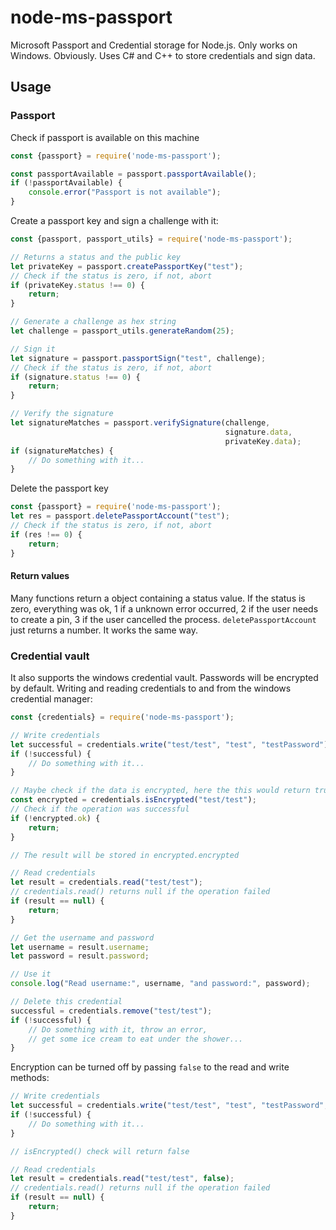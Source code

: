 # node-ms-passport

Microsoft Passport and Credential storage for Node.js. Only works on Windows. Obviously.
Uses C# and C++ to store credentials and sign data.

## Usage
### Passport

Check if passport is available on this machine
```js
const {passport} = require('node-ms-passport');

const passportAvailable = passport.passportAvailable();
if (!passportAvailable) {
    console.error("Passport is not available");
}
```

Create a passport key and sign a challenge with it:
```js
const {passport, passport_utils} = require('node-ms-passport');

// Returns a status and the public key
let privateKey = passport.createPassportKey("test");
// Check if the status is zero, if not, abort
if (privateKey.status !== 0) {
    return;
}

// Generate a challenge as hex string
let challenge = passport_utils.generateRandom(25);

// Sign it
let signature = passport.passportSign("test", challenge);
// Check if the status is zero, if not, abort
if (signature.status !== 0) {
    return;
}

// Verify the signature
let signatureMatches = passport.verifySignature(challenge, 
                                                signature.data,
                                                privateKey.data);
if (signatureMatches) {
    // Do something with it...
}
```

Delete the passport key
```js
const {passport} = require('node-ms-passport');
let res = passport.deletePassportAccount("test");
// Check if the status is zero, if not, abort
if (res !== 0) {
    return;
}
```

#### Return values
Many functions return a object containing a status value.
If the status is zero, everything was ok, 1 if a unknown error occurred, 2 if the user needs to create a pin, 
3 if the user cancelled the process. ```deletePassportAccount``` just returns a number. It works the same way.

### Credential vault

It also supports the windows credential vault. Passwords will be encrypted by default.
Writing and reading credentials to and from the windows credential manager:
```js
const {credentials} = require('node-ms-passport');

// Write credentials
let successful = credentials.write("test/test", "test", "testPassword");
if (!successful) {
    // Do something with it...
}

// Maybe check if the data is encrypted, here the this would return true
const encrypted = credentials.isEncrypted("test/test");
// Check if the operation was successful
if (!encrypted.ok) {
    return;
}

// The result will be stored in encrypted.encrypted

// Read credentials
let result = credentials.read("test/test");
// credentials.read() returns null if the operation failed
if (result == null) {
    return;
}

// Get the username and password
let username = result.username;
let password = result.password;

// Use it
console.log("Read username:", username, "and password:", password);

// Delete this credential
successful = credentials.remove("test/test");
if (!successful) {
    // Do something with it, throw an error, 
    // get some ice cream to eat under the shower...
}
```

Encryption can be turned off by passing ``false`` to the read and write methods:

```js
// Write credentials
let successful = credentials.write("test/test", "test", "testPassword", false);
if (!successful) {
    // Do something with it...
}

// isEncrypted() check will return false

// Read credentials
let result = credentials.read("test/test", false);
// credentials.read() returns null if the operation failed
if (result == null) {
    return;
}
```